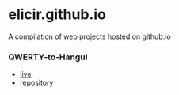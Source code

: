 # elicir.github.io

A compilation of web projects hosted on github.io

### QWERTY-to-Hangul ###

* [live](https://elicir.github.io/q2han)
* [repository](https://github.com/elicir/QWERTY-to-Hangul)
